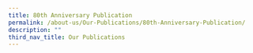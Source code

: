 ```yaml
---
title: 80th Anniversary Publication
permalink: /about-us/Our-Publications/80th-Anniversary-Publication/
description: ""
third_nav_title: Our Publications
---
```

